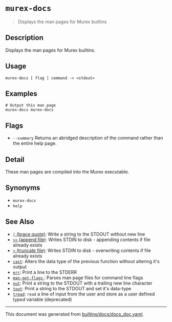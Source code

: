 # `murex-docs`

> Displays the man pages for Murex builtins

## Description

Displays the man pages for Murex builtins.

## Usage

```
murex-docs [ flag ] command -> <stdout>
```

## Examples

```
# Output this man page
murex-docs murex-docs
```

## Flags

* `--summary`
    Returns an abridged description of the command rather than the entire help page.

## Detail

These man pages are compiled into the Murex executable.

## Synonyms

* `murex-docs`
* `help`


## See Also

* [`(` (brace quote)](../commands/brace-quote.md):
  Write a string to the STDOUT without new line
* [`>>` (append file)](../commands/greater-than-greater-than.md):
  Writes STDIN to disk - appending contents if file already exists
* [`>` (truncate file)](../commands/greater-than.md):
  Writes STDIN to disk - overwriting contents if file already exists
* [`cast`](../commands/cast.md):
  Alters the data type of the previous function without altering it's output
* [`err`](../commands/err.md):
  Print a line to the STDERR
* [`man-get-flags` ](../commands/man-get-flags.md):
  Parses man page files for command line flags 
* [`out`](../commands/out.md):
  Print a string to the STDOUT with a trailing new line character
* [`tout`](../commands/tout.md):
  Print a string to the STDOUT and set it's data-type
* [`tread`](../commands/tread.md):
  `read` a line of input from the user and store as a user defined *typed* variable (deprecated)

<hr/>

This document was generated from [builtins/docs/docs_doc.yaml](https://github.com/lmorg/murex/blob/master/builtins/docs/docs_doc.yaml).